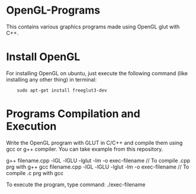 # OpenGL-Programs
This contains various graphics programs made using OpenGL glut with C++.

# Install OpenGL
For installing OpenGL on ubuntu, just execute the following command (like installing any other thing) in terminal:

		sudo apt-get install freeglut3-dev

# Programs Compilation and Execution
Write the OpenGL program with GLUT in C/C++ and compile them using gcc or g++ compiler. You can take example from this repository.

g++ filename.cpp -lGL -lGLU -lglut -lm -o exec-filename  // To compile .cpp prg with g++
gcc filename.cpp -lGL -lGLU -lglut -lm -o exec-filename  // To compile .c prg with gcc

To execute the program, type command:
		./exec-filename
